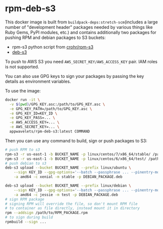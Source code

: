 # rpm-deb-s3

This docker image is built from `buildpack-deps:stretch-scm`(includes a large number of "development header" packages needed by various things like Ruby Gems, PyPI modules, etc.) and contains additionally two packages for pushing RPM and debian packages to S3 buckets:

* rpm-s3 python script from [crohr/rpm-s3](https://github.com/crohr/rpm-s3)
* [deb-s3](https://github.com/krobertson/deb-s3)

To push to AWS S3 you need `AWS_SECRET_KEY/AWS_ACCESS_KEY` pair. IAM roles is not supported.

You can also use GPG keys to sign your packages by passing the key details as environment variables.

To use the image:
```bash
docker run -it \
  -v $(pwd)/GPG_KEY.asc:/path/to/GPG_KEY.asc \
  -e GPG_KEY_PATH=/path/to/GPG_KEY.asc \
  -e GPG_KEY_ID=KEY_ID \
  -e GPG_KEY_PASS=... \
  -e AWS_ACCESS_KEY=... \
  -e AWS_SECRET_KEY=... \
  appwavelets/rpm-deb-s3:latest COMMAND
```

Then you can use any command to build, sign or push packages to S3:

```bash
# push RPM to s3
rpm-s3 -r us-east-1 -b BUCKET_NAME -p linux/centos/7/x86_64/stable/ /path/to/RPM_PACKAGE.rpm
rpm-s3 -r us-east-1 -b BUCKET_NAME -p linux/centos/6/x86_64/test/ /path/to/RPM_PACKAGE.rpm
# push debian to s3
deb-s3 upload --bucket BUCKET_NAME --prefix linux/ubuntu \
    --sign KEY_ID --gpg-options='--batch --passphrase ... --pinentry-mode loopback' \
    -a amd64 -c xenial -m stable -p DEBIAN_PACKAGE.deb

deb-s3 upload --bucket BUCKET_NAME --prefix linux/debian \
    --sign KEY_ID --gpg-options='--batch --passphrase ... --pinentry-mode loopback' \
    -a amd64 -c jessie -m test -p DEBIAN_PACKAGE.deb
# sign RPM package
# signing RPM will override the file, so don't mount RPM file
# to container as file directly, instead mount it in directory
rpm --addsign /path/to/RPM_PACKAGE.rpm
# to sign during build
rpmbuild --sign ...
```
